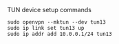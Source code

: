 TUN device setup commands

```
sudo openvpn --mktun --dev tun13
sudo ip link set tun13 up
sudo ip addr add 10.0.0.1/24 tun13
```
